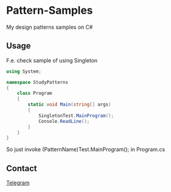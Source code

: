 # Pattern-Samples
My design patterns samples on C#
## Usage
F.e. check sample of using Singleton
```c#
using System;

namespace StudyPatterns
{
    class Program
    {
        static void Main(string[] args)
        {
            SingletonTest.MainProgram();
            Console.ReadLine();
        }
    }
}
```
So just invoke (PatternName)Test.MainProgram(); in Program.cs
## Contact
[Telegram](t.me/gost_99)
